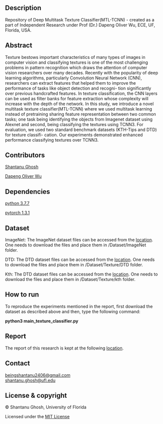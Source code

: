 ## Description
Repository of Deep Multitask Texture Classifier(MTL-TCNN) - created as a part of Independent Research under Prof (Dr.) Dapeng Oliver Wu, ECE, UF, Florida, USA.

## Abstract
Texture bestows important characteristics of many types of images in computer vision and classifying textures is one of the most challenging problems in pattern recognition which draws the attention of computer vision researchers over many decades. Recently with the popularity of deep learning algorithms, particularly Convolution Neural Network (CNN), researchers can extract features that helped them to improve the performance of tasks like object detection and recogni- tion significantly over previous handcrafted features. In texture classification, the CNN layers can be used as filter banks for feature extraction whose complexity will increase with the depth of the network. In this study, we introduce a novel multitask texture classifier(MTL-TCNN) where we used multitask learning instead of pretraining sharing feature representation between two common tasks; one task being identifying the objects from Imagenet dataset using Alexnet and second, being classifying the textures using TCNN3. For evaluation, we used two standard benchmark datasets (KTH-Tips and DTD) for texture classifi- cation. Our experiments demonstrated enhanced performance classifying textures over TCNN3.

## Contributors
[Shantanu Ghosh](https://www.linkedin.com/in/shantanu-ghosh-b369783a/)

[Dapeng Oliver Wu](http://www.wu.ece.ufl.edu/)

## Dependencies
[python 3.7.7](https://www.python.org/downloads/release/python-374/)

[pytorch 1.3.1](https://pytorch.org/get-started/previous-versions/)

## Dataset 
ImageNet:
The ImageNet dataset files can be accessed from the [location](https://uflorida-my.sharepoint.com/personal/shantanughosh_ufl_edu/_layouts/15/onedrive.aspx?id=%2Fpersonal%2Fshantanughosh%5Fufl%5Fedu%2FDocuments%2FTexture%5FDataset%2FDataset%2FImageNet).
One needs to download the files and place them in /Dataset/ImageNet folder.

DTD:
The DTD dataset files can be accessed from the [location](https://uflorida-my.sharepoint.com/personal/shantanughosh_ufl_edu/_layouts/15/onedrive.aspx?id=%2Fpersonal%2Fshantanughosh%5Fufl%5Fedu%2FDocuments%2FTexture%5FDataset%2FDataset%2FTexture%2FDTD).
One needs to download the files and place them in /Dataset/Texture/DTD folder.

Kth:
The DTD dataset files can be accessed from the [location](https://uflorida-my.sharepoint.com/personal/shantanughosh_ufl_edu/_layouts/15/onedrive.aspx?id=%2Fpersonal%2Fshantanughosh%5Fufl%5Fedu%2FDocuments%2FTexture%5FDataset%2FDataset%2FTexture%2Fkth).
One needs to download the files and place them in /Dataset/Texture/kth folder.

## How to run
To reproduce the experiments mentioned in the report, first download the dataset as described above and then, type the following
command: 

<b>python3 main_texture_classifier.py</b>

## Report
The report of this research is kept at the following [location](https://github.com/Shantanu48114860/MTL-TCNN3/blob/master/Report/Texture_Classification.pdf).


## Contact
beingshantanu2406@gmail.com <br/>
shantanu.ghosh@ufl.edu

## License & copyright
© Shantanu Ghosh, University of Florida

Licensed under the [MIT License](LICENSE)
